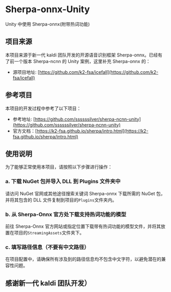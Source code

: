 # Sherpa-onnx-Unity

Unity 中使用 Sherpa-onnx(附带热词功能)

## 项目来源

本项目来源于新一代 kaldi 团队开发的开源语音识别框架 Sherpa-onnx。已经有了前一个版本 Sherpa-ncnn 的 Unity 案例，这里补充 Sherpa-onnx 的：

- 源项目地址: [https://github.com/k2-fsa/icefall](https://github.com/k2-fsa/icefall)

## 参考项目

本项目的开发过程中参考了以下项目：

- 参考地址: [https://github.com/ssssssilver/sherpa-ncnn-unity](https://github.com/ssssssilver/sherpa-ncnn-unity)
- 官方文档：[https://k2-fsa.github.io/sherpa/intro.html](https://k2-fsa.github.io/sherpa/intro.html)

## 使用说明

为了能够正常使用本项目，请按照以下步骤进行操作：

### a. 下载 NuGet 包并导入 DLL 到 Plugins 文件夹中

请访问 NuGet 官网或其他途径搜索关键词 Sherpa-onnx 下载所需的 NuGet 包，并将其包含的 DLL 文件复制到项目的`Plugins`文件夹内。

### b. 从 Sherpa-Onnx 官方处下载支持热词功能的模型

前往 Sherpa-Onnx 官方网站或指定位置下载带有热词功能的模型文件，并将其放置在项目的`StreamingAssets`文件夹下。

### c. 填写路径信息（不要有中文路径）

在项目配置中，请确保所有涉及到的路径信息均不包含中文字符，以避免潜在的兼容性问题。

## 感谢新一代 kaldi 团队开发）
